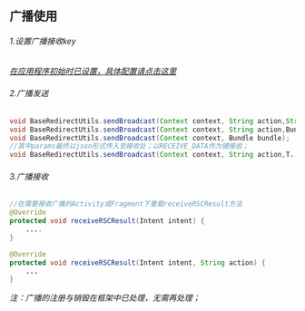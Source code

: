 广播使用
-----
###### 1.设置广播接收key
*[在应用程序初始时已设置，具体配置请点击这里](https://github.com/smart005/okandroid/blob/master/docs/app_other_config.md)*
###### 2.广播发送
```java
void BaseRedirectUtils.sendBroadcast(Context context, String action,String permission, Bundle bundle);
void BaseRedirectUtils.sendBroadcast(Context context, String action,Bundle bundle);
void BaseRedirectUtils.sendBroadcast(Context context, Bundle bundle);
//其中params最终以json形式传入至接收处；以RECEIVE_DATA作为键接收；
void BaseRedirectUtils.sendBroadcast(Context context, String action,T... params);
```
###### 3.广播接收
```java
//在需要接收广播的Activity或Fragment下重载receiveRSCResult方法
@Override
protected void receiveRSCResult(Intent intent) {
    ....
}

@Override
protected void receiveRSCResult(Intent intent, String action) {
    ...
}
```
*注：广播的注册与销毁在框架中已处理，无需再处理；*